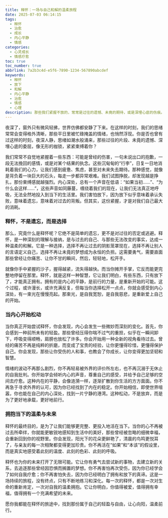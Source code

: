 ```yaml
---
title: 释怀：一场与自己和解的温柔旅程
date: 2025-07-03 06:14:15
tags:
  - 释怀
  - 治愈
  - 成长
  - 内心平静
  - 情感
categories:
  - 心灵成长
  - 情感疗愈
toc: true
toc_number: true
abbrlink: 7a2b3c4d-e5f6-7890-1234-567890abcdef
keywords:
  - 释怀
  - 放下
  - 和解
  - 内心平静
  - 治愈
  - 情感
  - 心理
description: 那些我们紧握不放的，常常是过往的遗憾、未竟的期待，或是深埋心底的伤痕。释怀，并非遗忘，而是一场与自己温柔和解的旅程。它关乎选择，关乎放下沉重，关乎重新找回内心的光亮与自由。这篇文字，愿能陪伴你，在释怀的路上，感受那份由内而外的轻盈与力量。
---
```


夜深了，窗外只有微风轻拂，世界仿佛都安静了下来。在这样的时刻，我们的思绪常常会变得格外清晰，那些平日里被忙碌掩盖的情绪，也悄然浮现。你是否也曾有过这样的时刻，夜深人静，思绪如潮水般涌来，那些过往的片段、未竟的遗憾、深埋心底的委屈，像无形的枷锁，紧紧束缚着你？

我们常常不自觉地紧握着一些东西：可能是曾经的伤害，一句未说出口的抱歉，一段无法挽回的感情，或是对某个结果的执念。这些沉甸甸的“行李”，日复一日地消耗着我们的心力，让我们感到疲惫、焦虑，甚至对未来失去期待。那种感觉，就像是背负着一块巨大的石头，每走一步都异常艰难。我们试图挣脱，却发现越是挣扎，那份束缚感就越强烈。内心深处，总有一个声音在低语：“如果当初……”、“为什么会这样……”，这些声音如同藤蔓，缠绕着我们的现在，让我们无法真正地呼吸，无法全然地投入到当下的生活里。我们害怕放下，因为放下似乎意味着承认失败，意味着遗忘，意味着对过去的背叛。但其实，这份紧握，才是对我们自己最大的消耗。

### 释怀，不是遗忘，而是选择

那么，究竟什么是释怀呢？它绝不是简单的遗忘，更不是对过往的否定或逃避。释怀，是一种深刻的理解与接纳，是与过去的自己、与那些无法改变的事实，达成一种温柔的和解。它是一种选择，选择不再让过去的阴影笼罩现在，选择不再让别人的言语定义自己，选择不再让未竟的梦想成为永恒的负担。这需要勇气，需要直面那些曾经让你痛苦、让你不甘的瞬间，然后，轻轻地，松开手。

就像你手中紧握的沙子，握得越紧，流失得越快。而当你摊开手掌，它反而能更完整地停留在那里。释怀，就是这样一种智慧，它让我们明白，有些东西，只有放下了，才能真正拥有。拥有的是内心的平静，是前行的力量，是重新开始的可能。这个过程，或许漫长，或许充满反复，但每当你选择松开一点点，你就会感受到内心深处，有一束光在慢慢亮起。那束光，是自我宽恕，是自我慈悲，是重新爱上自己的开始。

### 当内心开始松动

当你真正开始尝试释怀，你会发现，内心会发生一些微妙而深刻的变化。首先，你会感到一种前所未有的轻盈。那些曾经压得你喘不过气的重担，似乎在一瞬间卸下，呼吸变得顺畅，肩膀也放松了许多。你会开始用一种全新的视角看待过去。曾经的痛苦不再是纯粹的折磨，而变成了宝贵的经验，让你更懂得珍惜，更懂得保护自己。你会发现，那些让你受伤的人和事，也教会了你成长，让你变得更加坚韧和智慧。

情绪的波动不再那么剧烈，你不再轻易被外界的评价所左右，也不再沉溺于无休止的自我批判。你开始学会倾听内心的声音，尊重自己的感受，并给予自己足够的空间去疗愈。这种内在的平静，会像涟漪一样，逐渐扩散到你生活的方方面面。你不再急于寻求外界的认可，因为你已经找到了内在的稳定。你开始相信，即使世界喧嚣，你也能在自己的内心深处，找到一片宁静的港湾。这种松动，不是放弃，而是为了更好地承载，更好地前行。

### 拥抱当下的温柔与未来

释怀的最终目的，是为了让我们能够更完整、更投入地活在当下。当你的心不再被过去所牵绊，你就能更敏锐地感知到生活中的美好，那些曾经被忽略的细微幸福，会重新回到你的视野里。你会发现，阳光下的花朵更鲜艳了，清晨的鸟鸣更悦耳了，与亲友的每一次相聚都变得更加珍贵。你不再活在“如果”和“本该”的假设里，而是真实地感受着此刻的温度、此刻的色彩、此刻的呼吸。

释怀也为你的未来打开了无限可能。它让你有勇气去尝试新的事物，去建立新的关系，去追逐那些曾经因恐惧而搁置的梦想。你不再害怕再次受伤，因为你已经学会了如何自我疗愈；你不再害怕失去，因为你已经明白了拥有和放下的真谛。这是一场持续的旅程，没有终点，只有不断地练习和深化。每一次的释怀，都是一次对生命的重新肯定，一次对自我的温柔拥抱。它让你明白，你值得被爱，值得拥有幸福，值得拥有一个充满希望的未来。

愿你我都能在释怀的旅途中，找到那份属于自己的轻盈与自由，让心向阳，温柔前行。
